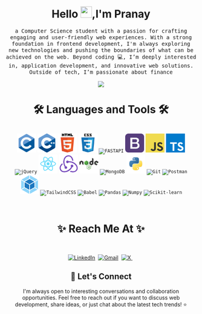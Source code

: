 
<h1 align="center">Hello <img width="30px" height="30px" src="../peachpranay/GIF/Hi.gif">,I'm Pranay</h1>
<p align="center">
<samp>
a Computer Science student with a passion for crafting engaging and user-friendly web experiences. With a strong foundation in frontend development, I'm always exploring new technologies and pushing the boundaries of what can be achieved on the web. Beyond coding  💻, I’m deeply interested in, application development, and innovative web solutions. Outside of tech, I’m passionate about finance 
</samp>
</p>


 
  <div align=center>
    <a href="https://github.com/peachpranay/github-readme-stats">
      <img width=325 align="center" src="https://github-readme-stats.vercel.app/api/top-langs/?username=peachpranay&title_color=61dafb&hide=c%2B%2B&text_color=ffffff&icon_color=61dafb&bg_color=20232a&langs_count=8&layout=compact&border_color=61dafb&hide_border=true" />
    </a>
  </div>

<h1 align="center">🛠️ Languages and Tools 🛠️</h1>
<p align="center">
<br>
 <code><img height="50" src="https://github.com/devicons/devicon/blob/master/icons/c/c-original.svg" alt="C"></code>
<code><img height="50" src="https://raw.githubusercontent.com/devicons/devicon/master/icons/cplusplus/cplusplus-original.svg" alt="C++"></code>
<code><img height="50" src="https://raw.githubusercontent.com/github/explore/80688e429a7d4ef2fca1e82350fe8e3517d3494d/topics/html/html.png" alt="HTML"></code>
<code><img height="50" src="https://raw.githubusercontent.com/github/explore/80688e429a7d4ef2fca1e82350fe8e3517d3494d/topics/css/css.png" alt="CSS"></code>
<code><img height="50" src="https://fastapi.tiangolo.com/img/logo-margin/logo-teal.png" alt="FASTAPI"></code>
<code><img height="50" src="https://raw.githubusercontent.com/github/explore/80688e429a7d4ef2fca1e82350fe8e3517d3494d/topics/bootstrap/bootstrap.png" alt="Bootstrap"></code>
<code><img height="50" src="https://raw.githubusercontent.com/github/explore/80688e429a7d4ef2fca1e82350fe8e3517d3494d/topics/javascript/javascript.png" alt="Javascript"></code>
<code><img height="50" src="https://raw.githubusercontent.com/github/explore/80688e429a7d4ef2fca1e82350fe8e3517d3494d/topics/typescript/typescript.png" alt="Typescript"></code>
<code><img height="50" src="https://www.vectorlogo.zone/logos/jquery/jquery-ar21.svg" alt="jQuery"></code> 
<code><img height="50" src="https://raw.githubusercontent.com/github/explore/80688e429a7d4ef2fca1e82350fe8e3517d3494d/topics/react/react.png" alt="ReactJS"></code>
<code><img height="50" src="https://raw.githubusercontent.com/github/explore/80688e429a7d4ef2fca1e82350fe8e3517d3494d/topics/redux/redux.png" alt="Redux"></code>
<code><img height="50" src="https://github.com/devicons/devicon/blob/master/icons/nodejs/nodejs-original-wordmark.svg" alt="NodeJS"></code>
<code><img height="50" src="https://www.vectorlogo.zone/logos/mongodb/mongodb-ar21.svg" alt="MongoDB"></code>
<code><img height="50" src="https://raw.githubusercontent.com/github/explore/80688e429a7d4ef2fca1e82350fe8e3517d3494d/topics/python/python.png" alt="Python"></code>
<code><img height="50" src="https://www.vectorlogo.zone/logos/git-scm/git-scm-icon.svg" alt="Git"></code>
<code><img  height="50" src="https://www.vectorlogo.zone/logos/getpostman/getpostman-icon.svg" alt="Postman"></code>
<code><img height="50" src="https://github.com/devicons/devicon/blob/master/icons/webpack/webpack-original.svg" alt="Webpack"></code>
<code><img height="50" src="https://www.vectorlogo.zone/logos/tailwindcss/tailwindcss-icon.svg" alt="TailwindCSS"></code>
<code><img height="50" src="https://www.vectorlogo.zone/logos/babeljs/babeljs-icon.svg" alt="Babel"></code>
<code><img height="50" src="https://pandas.pydata.org/static/img/pandas_white.svg" alt="Pandas"></code>
<code><img height="50" src="https://numpy.org/images/logo.svg" alt="Numpy"></code>
<code><img height="50" src="https://scikit-learn.org/stable/_static/scikit-learn-logo-small.png" alt="Scikit-learn"></code>


<div align="center">
 
</p><br>
<h1 align="center">✨ Reach Me At ✨</h1>
<p align="center">
<br>

<a href="https://www.linkedin.com/in/pranay-rajvanshi/"><img src="https://img.shields.io/badge/linkedin-%230077B5.svg?&style=for-the-badge&logo=linkedin&logoColor=white" alt="LinkedIn" /></a>&nbsp;
<a href="mailto:pranay.rajvanshi@gmail.com?subject=Hello%20Kunal"><img src="https://img.shields.io/badge/gmail-%23D14836.svg?&style=for-the-badge&logo=gmail&logoColor=white" alt="Gmail"/></a>&nbsp;
<a href="https://x.com/peachpranay">  <img src="https://img.shields.io/badge/X-000000?style=for-the-badge&logo=X&logoColor=white&labelWidth=500" alt="X" />
</a>&nbsp;

</p>

</div>

<div align="center">
    <h2>💬 Let's Connect</h2>
    <p>
        I'm always open to interesting conversations and collaboration opportunities. Feel free to reach out if you 
        want to discuss web development, share ideas, or just chat about the latest tech trends! ⭐️
    </p>
</div>
